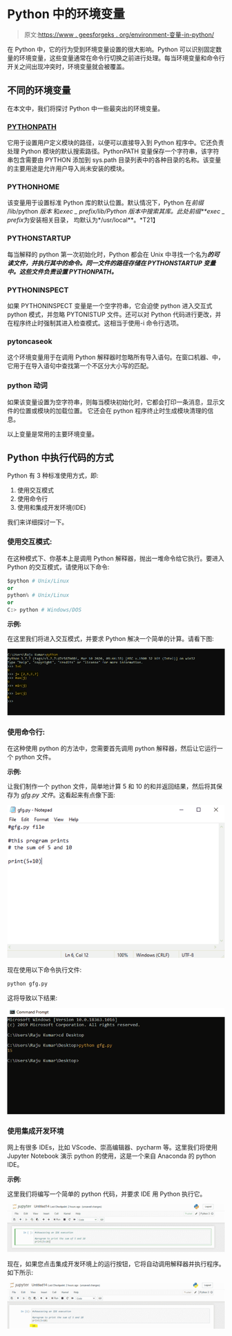 # Python 中的环境变量

> 原文:[https://www . geesforgeks . org/environment-变量-in-python/](https://www.geeksforgeeks.org/environment-variables-in-python/)

在 Python 中，它的行为受到环境变量设置的很大影响。Python 可以识别固定数量的环境变量，这些变量通常在命令行切换之前进行处理。每当环境变量和命令行开关之间出现冲突时，环境变量就会被覆盖。

## 不同的环境变量

在本文中，我们将探讨 Python 中一些最突出的环境变量。

### [PYTHONPATH](https://www.geeksforgeeks.org/pythonpath-environment-variable-in-python/)

它用于设置用户定义模块的路径，以便可以直接导入到 Python 程序中。它还负责处理 Python 模块的默认搜索路径。PythonPATH 变量保存一个字符串，该字符串包含需要由 PYTHON 添加到 sys.path 目录列表中的各种目录的名称。该变量的主要用途是允许用户导入尚未安装的模块。

### PYTHONHOME

该变量用于设置标准 Python 库的默认位置。默认情况下，Python 在*前缀* /lib/python *版本* 和*exec _ prefix/lib/Python 版本中搜索其库。此处前缀**exec _ prefix*为安装相关目录， 均默认为*/usr/local**。*T21】

### PYTHONSTARTUP

每当解释的 python 第一次初始化时，Python 都会在 Unix 中寻找一个名为***的可读文件，并执行其中的命令。同一文件的路径存储在 PYTHONSTARTUP 变量中。这些文件负责设置 PYTHONPATH。***

### PYTHONINSPECT

如果 PYTHONINSPECT 变量是一个空字符串，它会迫使 python 进入交互式 python 模式，并忽略 PYTONISTUP 文件。还可以对 Python 代码进行更改，并在程序终止时强制其进入检查模式。这相当于使用-i 命令行选项。

### pytoncaseok

这个环境变量用于在调用 Python 解释器时忽略所有导入语句。在窗口机器、中，它用于在导入语句中查找第一个不区分大小写的匹配。

### python 动词

如果该变量设置为空字符串，则每当模块初始化时，它都会打印一条消息，显示文件的位置或模块的加载位置。 它还会在 python 程序终止时生成模块清理的信息。

以上变量是常用的主要环境变量。

## Python 中执行代码的方式

Python 有 3 种标准使用方式，即:

1.  使用交互模式
2.  使用命令行
3.  使用和集成开发环境(IDE)

我们来详细探讨一下。

### 使用交互模式:

在这种模式下、你基本上是调用 Python 解释器，抛出一堆命令给它执行。要进入 Python 的交互模式，请使用以下命令:

```py
$python # Unix/Linux
or
python% # Unix/Linux
or
C:> python # Windows/DOS

```

**示例:**

在这里我们将进入交互模式，并要求 Python 解决一个简单的计算。请看下图:

![](img/3a669401380b410eb7907cd4a034e260.png)

### 使用命令行:

在这种使用 python 的方法中，您需要首先调用 python 解释器，然后让它运行一个 python 文件。

**示例:**

让我们制作一个 python 文件，简单地计算 5 和 10 的和并返回结果，然后将其保存为 *gfg.py 文件*。这看起来有点像下面:

![](img/91dd09de5faf270d2509dc76083a4582.png)

现在使用以下命令执行文件:

```py
python gfg.py

```

这将导致以下结果:

![](img/0a1be647b1599ab37c68b941f064b7f0.png)

### 使用集成开发环境

网上有很多 IDEs，比如 VScode、崇高编辑器、pycharm 等。这里我们将使用 Jupyter Notebook 演示 python 的使用，这是一个来自 Anaconda 的 python IDE。

**示例:**

这里我们将编写一个简单的 python 代码，并要求 IDE 用 Python 执行它。

![](img/d3bdfc6966f22668252f9818fd96baa1.png)

现在，如果您点击集成开发环境上的运行按钮，它将自动调用解释器并执行程序。如下所示:

![](img/c80a9ff6495a26069200bd51f5d2752f.png)